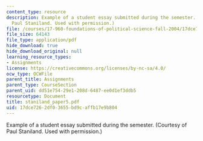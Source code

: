 ```yaml
---
content_type: resource
description: Example of a student essay submitted during the semester. (Courtesy of
  Paul Staniland. Used with permission.)
file: /courses/17-960-foundations-of-political-science-fall-2004/17dce7262df03655bd9caffb17e9b804_staniland_paper5.pdf
file_size: 64143
file_type: application/pdf
hide_download: true
hide_download_original: null
learning_resource_types:
- Assignments
license: https://creativecommons.org/licenses/by-nc-sa/4.0/
ocw_type: OCWFile
parent_title: Assignments
parent_type: CourseSection
parent_uid: dd51e754-29e1-208d-6487-ee0d1ef3ddb5
resourcetype: Document
title: staniland_paper5.pdf
uid: 17dce726-2df0-3655-bd9c-affb17e9b804
---
```

Example of a student essay submitted during the semester. (Courtesy of Paul Staniland. Used with permission.)